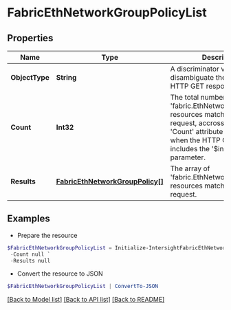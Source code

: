 # FabricEthNetworkGroupPolicyList
## Properties

Name | Type | Description | Notes
------------ | ------------- | ------------- | -------------
**ObjectType** | **String** | A discriminator value to disambiguate the schema of a HTTP GET response body. | 
**Count** | **Int32** | The total number of &#39;fabric.EthNetworkGroupPolicy&#39; resources matching the request, accross all pages. The &#39;Count&#39; attribute is included when the HTTP GET request includes the &#39;$inlinecount&#39; parameter. | [optional] 
**Results** | [**FabricEthNetworkGroupPolicy[]**](FabricEthNetworkGroupPolicy.md) | The array of &#39;fabric.EthNetworkGroupPolicy&#39; resources matching the request. | [optional] 

## Examples

- Prepare the resource
```powershell
$FabricEthNetworkGroupPolicyList = Initialize-IntersightFabricEthNetworkGroupPolicyList  -ObjectType null `
 -Count null `
 -Results null
```

- Convert the resource to JSON
```powershell
$FabricEthNetworkGroupPolicyList | ConvertTo-JSON
```

[[Back to Model list]](../README.md#documentation-for-models) [[Back to API list]](../README.md#documentation-for-api-endpoints) [[Back to README]](../README.md)

